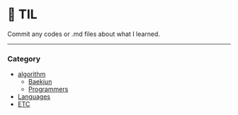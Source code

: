 # :hatched_chick: TIL
Commit any codes or .md files about what I learned.

---

### **Category**
- [algorithm](https://github.com/jamongK/1Day1Commit/tree/master/algorithm)
  - [Baekjun](https://github.com/jamongK/1Day1Commit/tree/master/algorithm/Baekjun)
  - [Programmers](https://github.com/jamongK/1Day1Commit/tree/master/algorithm/Programmers)
- [Languages](https://github.com/jamongK/1Day1Commit/tree/master/Languages)
- [ETC](https://github.com/jamongK/1Day1Commit/tree/master/ETC)

&nbsp;
